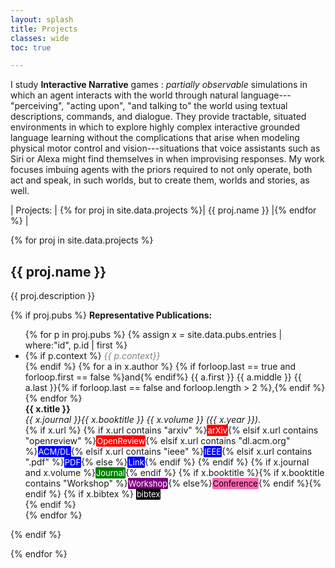 ```yaml
---
layout: splash
title: Projects
classes: wide
toc: true

---
```

I study **Interactive Narrative** games : *partially observable* simulations in which an agent interacts with the world through natural language---"perceiving", "acting upon", "and talking to" the world using textual descriptions, commands, and dialogue.
They provide tractable, situated environments in which to explore highly complex interactive grounded language learning without the complications that arise when modeling physical motor control and vision---situations that voice assistants such as Siri or Alexa might find themselves in when improvising responses.
My work focuses imbuing agents with the priors required to not only operate, both act and speak, in such worlds, but to create them, worlds and stories, as well.

<script type="text/javascript" src="toggle.js"></script>

<style type="text/css">
a:link, a:visited, a:hover, a:active {text-decoration: none;}
.arxiv {
	font-size: small;
	background-color: red;
	color: white;
	border: 1px solid red;
	text-decoration: none;
	text-decoration-color: white;
	border-radius: 2px;
}
.openreview {
	font-size: small;
	background-color: red;
	color: white;
	border: 1px solid red;
	text-decoration: none;
	text-decoration-color: white;
	border-radius: 2px;
}
.pdf {
	font-size: small;
	background-color: blue;
	color: white;
	border: 1px solid blue;
	text-decoration: none;
	text-decoration-color: black;
	border-radius: 2px;
}
.link {
	font-size: small;
	background-color: blue;
	color: white;
	border: 1px solid blue;
	text-decoration: none;
	text-decoration-color: black;
	border-radius: 2px;
}
.journal {
	font-size: small;
	background-color: green;
	color: white;
	border: 1px solid green;
	text-decoration: none;
	text-decoration-color: white;
	border-radius: 2px;
}
.conference {
	font-size: small;
	background-color: hotpink;
	color: black;
	border: 1px solid hotpink;
	text-decoration: none;
	text-decoration-color: white;
	border-radius: 2px;
}
.workshop {
	font-size: small;
	background-color: purple;
	color: white;
	border: 1px solid purple;
	text-decoration: none;
	text-decoration-color: white;
	border-radius: 2px;
}
.bibbutton {
	font-size: small;
	background-color: black;
	color: white;
	border: 1px solid black;
	text-decoration: none;
	text-decoration-color: white;
	border-radius: 2px;
}
.bibtex {
	white-space: pre-wrap;
	font-size: small;
	font-family: Courier;
	background: #565656;
	border: 1px dotted black;
	width: 75%;
}	
.context {
	font-style: italic;
	color: gray;
}
</style>
| Projects: | {% for proj in site.data.projects %}| <a href="#{{ proj.name | downcase | replace: ' ', '-' }}">{{ proj.name }}</a> |{% endfor %} |


{% for proj in site.data.projects %}

## {{ proj.name }}

{{ proj.description }}

{% if proj.pubs %}
**Representative Publications:**
<ul>
	{% for p in proj.pubs %}
		{% assign x = site.data.pubs.entries | where:"id", p.id | first %}
		<li>
		{% if p.context %}
			<span class="context">{{ p.context}}</span><br>
		{% endif %}
		{% for a in x.author %}
	  		{% if forloop.last == true and forloop.first == false %}and{% endif%} {{ a.first }} {{ a.middle }} {{ a.last }}{% if forloop.last == false and forloop.length > 2 %},{% endif %}
	  	{% endfor %}<br>
	    <b>{{ x.title }}</b><br>
	    <em>{{ x.journal }}{{ x.booktitle }} 
	    {{ x.volume }} 
	    ({{ x.year }})</em>.<br>
	    {% if x.url %}
	    	<a href="{{x.url}}">{% if x.url contains "arxiv" %}<span class="arxiv">arXiv</span>{% elsif x.url contains "openreview" %}<span class="openreview">OpenReview</span>{% elsif x.url contains "dl.acm.org" %}<span class="link">ACM/DL</span>{% elsif x.url contains "ieee" %}<span class="link">IEEE</span>{% elsif x.url contains ".pdf" %}<span class="pdf">PDF</span>{% else %}<span class="link">Link</span>{% endif %}</a>
	    {% endif %}
	    {% if x.journal and x.volume %}<span class="journal">Journal</span>{% endif %}
	    {% if x.booktitle %}{% if x.booktitle contains "Workshop" %}<span class="workshop">Workshop</span>{% else%}<span class="conference">Conference</span>{% endif %}{% endif %}
	    {% if x.bibtex %}
	    <a onclick="toggleBibtex({{ x.id }});"><span class="bibbutton">bibtex</span></a><br>
	    <div class="bibtex" id="{{ x.id }}" style="display: none;">{{ x.bibtex }}</div>
	    {% endif %}
	  </li>
	{% endfor %}
</ul>
{% endif %}

{% endfor %}
